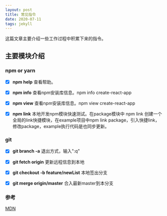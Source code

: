 ```yaml
---
layout: post
title: 常见指令
date: 2020-07-11
tags: jekyll   
---
```



这篇文章主要介绍一些工作过程中积累下来的指令。


## 主要模块介绍

### npm or yarn
- [x] **npm help** 查看帮助。
- [x] **npm info** 查看npm安装库信息。npm info create-react-app
- [x] **npm view** 查看npm安装库信息。npm view create-react-app
- [x] **npm link** 本地开发npm模块快速测试。在package模块中 npm link 创建一个全局的link快捷模块，在example项目中npm link package，引入快捷link，修改package，example执行代码是也同步更新。
  

### git

- [x] **git branch -a** 退出方式，输入":q"
- [x] **git fetch origin** 更新远程信息到本地
- [x] **git checkout -b feature/newList** 本地签出分支
- [x] **git merge origin/master** 合入最新master到本分支
  


### 参考
[MDN](https://developer.mozilla.org/en-US/docs/Web/JavaScript)   






